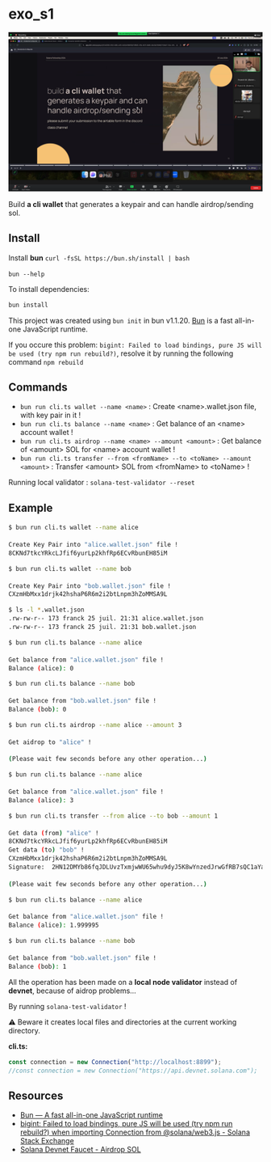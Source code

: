 # exo_s1

![](Zoom_Meeting_041.png)

Build **a cli wallet** that generates a keypair and can handle airdrop/sending sol.

## Install

Install **bun**
`curl -fsSL https://bun.sh/install | bash`

`bun --help`

To install dependencies:

```bash
bun install
```

This project was created using `bun init` in bun v1.1.20. [Bun](https://bun.sh) is a fast all-in-one JavaScript runtime.

If you occure this problem: `bigint: Failed to load bindings, pure JS will be used (try npm run rebuild?)`, resolve it by running the following command `npm rebuild`

## Commands

- `bun run cli.ts wallet --name <name>` : Create \<name>.wallet.json file, with key pair in it !
- `bun run cli.ts balance --name <name>` : Get balance of an \<name> account wallet !
- `bun run cli.ts airdrop --name <name> --amount <amount>` : Get balance of \<amount> SOL for \<name> account wallet !
- `bun run cli.ts transfer --from <fromName> --to <toName> --amount <amount>` : Transfer \<amount> SOL from \<fromName> to \<toName> !

Running local validator : `solana-test-validator --reset`

## Example
```bash
$ bun run cli.ts wallet --name alice

Create Key Pair into "alice.wallet.json" file !
8CKNd7tkcYRkcLJfif6yurLp2khfRp6ECvRbunEH85iM

```
```bash
$ bun run cli.ts wallet --name bob

Create Key Pair into "bob.wallet.json" file !
CXzmHbMxx1drjk42hshaP6R6m2i2btLnpm3hZoMMSA9L

```
```bash
$ ls -l *.wallet.json
.rw-rw-r-- 173 franck 25 juil. 21:31 alice.wallet.json
.rw-rw-r-- 173 franck 25 juil. 21:31 bob.wallet.json

```
```bash
$ bun run cli.ts balance --name alice

Get balance from "alice.wallet.json" file !
Balance (alice): 0

```
```bash
$ bun run cli.ts balance --name bob

Get balance from "bob.wallet.json" file !
Balance (bob): 0

```
```bash
$ bun run cli.ts airdrop --name alice --amount 3

Get aidrop to "alice" !

(Please wait few seconds before any other operation...)

```
```bash
$ bun run cli.ts balance --name alice

Get balance from "alice.wallet.json" file !
Balance (alice): 3

```
```bash
$ bun run cli.ts transfer --from alice --to bob --amount 1

Get data (from) "alice" !
8CKNd7tkcYRkcLJfif6yurLp2khfRp6ECvRbunEH85iM
Get data (to) "bob" !
CXzmHbMxx1drjk42hshaP6R6m2i2btLnpm3hZoMMSA9L
Signature:  2HN12DMYb86fqJDLUvzTxmjwWU65whu9dyJ5K8wYnzedJrwGfRB7sQC1aYajZgGmU5pTpejJDWxDGBmaCQD5PZ5v

(Please wait few seconds before any other operation...)

```
```bash
$ bun run cli.ts balance --name alice

Get balance from "alice.wallet.json" file !
Balance (alice): 1.999995
```
```bash
$ bun run cli.ts balance --name bob

Get balance from "bob.wallet.json" file !
Balance (bob): 1

```

All the operation has been made on a **local node validator** instead of **devnet**, because of aidrop problems...

By running `solana-test-validator` !

⚠️ Beware it creates local files and directories at the current working directory.

**cli.ts:**
```typescript
const connection = new Connection("http://localhost:8899");
//const connection = new Connection("https://api.devnet.solana.com");
```

## Resources

- [Bun — A fast all-in-one JavaScript runtime](https://bun.sh/)
- [bigint: Failed to load bindings, pure JS will be used (try npm run rebuild?) when importing Connection from @solana/web3.js - Solana Stack Exchange](https://solana.stackexchange.com/questions/4077/bigint-failed-to-load-bindings-pure-js-will-be-used-try-npm-run-rebuild-whe)
- [Solana Devnet Faucet - Airdrop SOL](https://faucet.solana.com/)